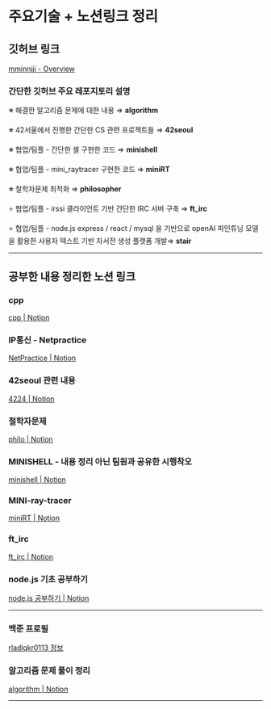 # 주요기술 + 노션링크 정리

## 깃허브 링크

[mminnjji - Overview](https://github.com/mminnjji)

### 간단한 깃허브 주요 레포지토리 설명

**⭐** 해결한 알고리즘 문제에 대한 내용 ⇒ **algorithm**

**⭐** 42서울에서 진행한 간단한 CS 관련 프로젝트들 ⇒ **42seoul**

**⭐** 협업/팀플 - 간단한 셸 구현한 코드 ⇒ **minishell**

**⭐** 협업/팀플 - mini_raytracer 구현한 코드 ⇒ **miniRT**

**⭐** 철학자문제 최적화 ⇒ **philosopher**

⭐ 협업/팀플 - irssi 클라이언트 기반 간단한 IRC 서버 구축 ⇒ **ft_irc**

⭐ 협업/팀플 - node.js express / react / mysql 을 기반으로 openAI 파인튜닝 모델을 활용한 사용자 텍스트 기반 자서전 생성 플랫폼 개발⇒ **stair**

---

## 공부한 내용 정리한 노션 링크

### cpp

[cpp | Notion](https://gelatinous-shad-bf5.notion.site/cpp-c48d605bcc574724bc743d0f98c1bd32)

### IP통신 - Netpractice

[NetPractice | Notion](https://gelatinous-shad-bf5.notion.site/NetPractice-575ed69e8e834288ad8a519faa3b0a6e?pvs=74)

### 42seoul 관련 내용

[4224 | Notion](https://equatorial-cloud-357.notion.site/4224-0f47aa41e6954a2f84f76f3a732808d7)

### 철학자문제

[philo | Notion](https://gelatinous-shad-bf5.notion.site/philo-f88d2c9302ce4bc78bfc618379fa9c96?pvs=4)

### MINISHELL - 내용 정리 아닌 팀원과 공유한 시행착오

[minishell | Notion](https://gelatinous-shad-bf5.notion.site/minishell-34058c94edac499687c4348fc41e7dc3?pvs=4)

### MINI-ray-tracer

[miniRT | Notion](https://www.notion.so/miniRT-23953eedb258484dbb2e6ba5a6417845)

### ft_irc

[ft_irc | Notion](https://gelatinous-shad-bf5.notion.site/ft_irc-a6b1abbe4be34dcea4bf27c4b1079b45?pvs=4)

### node.js 기초 공부하기

[node.js 공부하기 | Notion](https://gelatinous-shad-bf5.notion.site/node-js-22389177458c4c889fe0e998c19a6577?pvs=4)

---

### 백준 프로필

[rladlqkr0113 정보](https://www.acmicpc.net/user/rladlqkr0113)

### 알고리즘 문제 풀이 정리

[algorithm | Notion](https://gelatinous-shad-bf5.notion.site/algorithm-fd96d085a82f4ed5833940ee5f816528?pvs=4)

---
